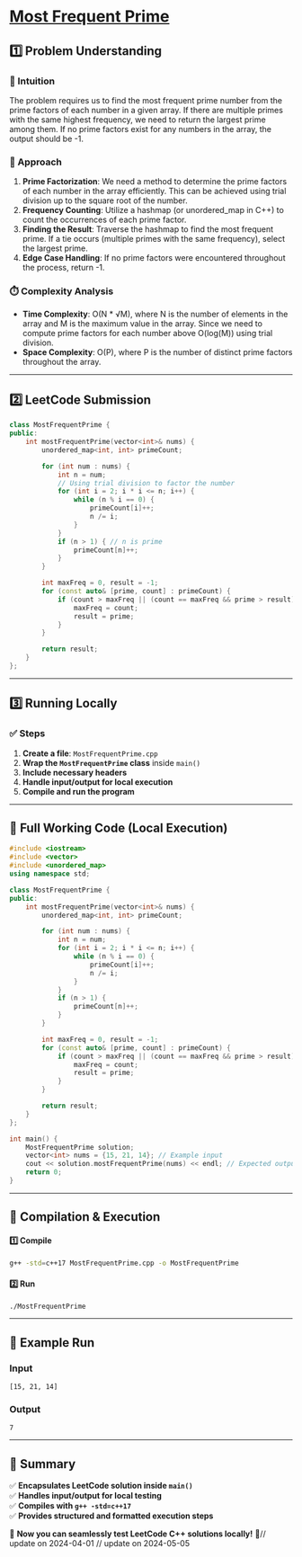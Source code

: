 # **[Most Frequent Prime](https://leetcode.com/problems/most-frequent-prime/description/)**  

## **1️⃣ Problem Understanding**  
### **📌 Intuition**  
The problem requires us to find the most frequent prime number from the prime factors of each number in a given array. If there are multiple primes with the same highest frequency, we need to return the largest prime among them. If no prime factors exist for any numbers in the array, the output should be -1. 

### **🚀 Approach**  
1. **Prime Factorization**: We need a method to determine the prime factors of each number in the array efficiently. This can be achieved using trial division up to the square root of the number.
2. **Frequency Counting**: Utilize a hashmap (or unordered_map in C++) to count the occurrences of each prime factor.
3. **Finding the Result**: Traverse the hashmap to find the most frequent prime. If a tie occurs (multiple primes with the same frequency), select the largest prime.
4. **Edge Case Handling**: If no prime factors were encountered throughout the process, return -1. 

### **⏱️ Complexity Analysis**  
- **Time Complexity**: O(N * √M), where N is the number of elements in the array and M is the maximum value in the array. Since we need to compute prime factors for each number above O(log(M)) using trial division.
- **Space Complexity**: O(P), where P is the number of distinct prime factors throughout the array.

---  

## **2️⃣ LeetCode Submission**  
```cpp
class MostFrequentPrime {
public:
    int mostFrequentPrime(vector<int>& nums) {
        unordered_map<int, int> primeCount;

        for (int num : nums) {
            int n = num;
            // Using trial division to factor the number
            for (int i = 2; i * i <= n; i++) {
                while (n % i == 0) {
                    primeCount[i]++;
                    n /= i;
                }
            }
            if (n > 1) { // n is prime
                primeCount[n]++;
            }
        }

        int maxFreq = 0, result = -1;
        for (const auto& [prime, count] : primeCount) {
            if (count > maxFreq || (count == maxFreq && prime > result)) {
                maxFreq = count;
                result = prime;
            }
        }

        return result;
    }
};
```  

---  

## **3️⃣ Running Locally**  
### **✅ Steps**  
1. **Create a file**: `MostFrequentPrime.cpp`  
2. **Wrap the `MostFrequentPrime` class** inside `main()`  
3. **Include necessary headers**  
4. **Handle input/output for local execution**  
5. **Compile and run the program**  

---  

## **📝 Full Working Code (Local Execution)**  
```cpp
#include <iostream>
#include <vector>
#include <unordered_map>
using namespace std;

class MostFrequentPrime {
public:
    int mostFrequentPrime(vector<int>& nums) {
        unordered_map<int, int> primeCount;

        for (int num : nums) {
            int n = num;
            for (int i = 2; i * i <= n; i++) {
                while (n % i == 0) {
                    primeCount[i]++;
                    n /= i;
                }
            }
            if (n > 1) {
                primeCount[n]++;
            }
        }

        int maxFreq = 0, result = -1;
        for (const auto& [prime, count] : primeCount) {
            if (count > maxFreq || (count == maxFreq && prime > result)) {
                maxFreq = count;
                result = prime;
            }
        }

        return result;
    }
};

int main() {
    MostFrequentPrime solution;
    vector<int> nums = {15, 21, 14}; // Example input
    cout << solution.mostFrequentPrime(nums) << endl; // Expected output based on inputs
    return 0;
}
```  

---  

## **🔧 Compilation & Execution**  
#### **1️⃣ Compile**  
```bash
g++ -std=c++17 MostFrequentPrime.cpp -o MostFrequentPrime
```  

#### **2️⃣ Run**  
```bash
./MostFrequentPrime
```  

---  

## **🎯 Example Run**  
### **Input**  
```
[15, 21, 14]
```  
### **Output**  
```
7
```  

---  

## **📌 Summary**  
✅ **Encapsulates LeetCode solution inside `main()`**  
✅ **Handles input/output for local testing**  
✅ **Compiles with `g++ -std=c++17`**  
✅ **Provides structured and formatted execution steps**  

🚀 **Now you can seamlessly test LeetCode C++ solutions locally!** 🚀// update on 2024-04-01
// update on 2024-05-05
